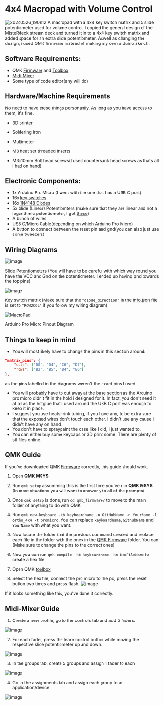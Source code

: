 # 4x4 Macropad with Volume Control
![20240526_190812](https://github.com/HSabinoR/4x4MacropadVolumeControl/assets/153095110/03e00508-714e-4bec-bbf8-cf4997fa3ee3)
A macropad with a 4x4 key switch matrix and 5 slide potentiometer used for volume control. I copied the general design of the MisteRdeck stream deck and turned it in to a 4x4 key switch matrix and added space for an extra slide potentiometer. Aswell as changing the design, i used QMK firmware instead of making my own arduino sketch.


## Software Requirements: 
- QMK [Firmware](https://msys.qmk.fm/) and [Toolbox](https://github.com/qmk/qmk_toolbox/releases/tag/beta)
- [Midi-Mixer](https://www.midi-mixer.com/)
- Some type of code editor(any will do)

## Hardware/Machine Requirements
No need to have these things personanlly. As long as you have access to them, it's fine.
- 3D printer
- Soldering iron
- Multimeter

- M3 heat set threaded inserts
- M3x10mm Bolt head screws(I used countersunk head screws as thats all i had on hand)

## Electronic Components:
- 1x Arduino Pro Micro (I went with the one that has a USB C port)
- 16x [key switches](https://www.aliexpress.com/item/1005004388563696.html?spm=a2g0o.order_list.order_list_main.35.30dc1802Wi4ATW)
- 16x [1N4148 Diodes](https://www.aliexpress.com/item/1005006094377496.html?spm=a2g0o.order_list.order_list_main.23.30dc1802Wi4ATW)
- 5x Slide (Linear) Potentiomters (make sure that they are linear and not a logarithmic potentiometer, I got [these](https://www.aliexpress.com/item/1005005032811114.html?spm=a2g0o.order_list.order_list_main.17.30dc1802Wi4ATW))
- A bunch of wires
- USB C/Micro Cable(depending on which Arduino Pro Micro)
- A button to connect between the reset pin and gnd(you can also just use some tweezers)

## Wiring Diagrams
![image](https://github.com/HSabinoR/4x4MacropadVolumeControl/assets/153095110/809dfe69-12cb-47d0-8268-27a372502751)

Slide Potentiometers (You will have to be careful with which way round you have the VCC and Gnd on the potentiometer. I ended up having gnd towards the top pins)

![image](https://github.com/HSabinoR/4x4MacropadVolumeControl/assets/153095110/de2e4b4e-a9d4-4112-870d-b75683920ab5)

Key switch matrix (Make sure that the ```"diode_direction"``` in the [info.json](QMK%20Firmware/info.json) file is set to ```"ROW2COL"``` if you follow my wiring diagram)

![MacroPad](https://github.com/HSabinoR/4x4MacropadVolumeControl/assets/153095110/c1c767a0-2804-49f3-8ffa-a9eae703166e)

Arduino Pro Micro Pinout Diagram

## Things to keep in mind
- You will most likely have to change the pins in this section around:
```json
"matrix_pins": {
    "cols": ["D0", "D4", "C6", "D7"],
    "rows": ["B2", "B5", "B4", "E6"]
},
```
as the pins labelled in the diagrams weren't the exact pins I used.
- You will probably have to cut away at the [base section](STL%20Files/Base.stl) as the Arduino pro micro didn't fit in the hold i designed for it. In fact, you don't need it at all as the hotglue that i used around the USB C port was enough to keep it in place.
- I suggest you use heatshrink tubing, if you have any, to be extra sure that the exposed wires don't touch each other. I didn't use any cause i didn't have any on hand.
- You don't have to spraypaint the case like I did, i just wanted to.
- You can either buy some keycaps or 3D print some. There are plenty of stl files online.

## QMK Guide
If you've downloaded QMK [Firmware](https://msys.qmk.fm/) correctly, this guide should work.
1.  Open **QMK MSYS**
2.  Run ```qmk setup``` assumming this is the first time you've run **QMK MSYS** (In most situations you will want to answer ```y``` to all of the prompts)
3.  Once ```qmk setup``` is done, run ```cd qmk_firmware/``` to move to the main folder of anything to do with QMK
4.  Run ```qmk new-keyboard -kb keyboardname -u GitHubName -n YourName -l ortho_4x4 -t promicro```. You can replace ```keyboardname```, ```GithubName``` and ```YourName``` with what you want.
5.  Now locate the folder that the previous command created and replace each file in the folder with the ones in the [QMK Firmware](QMK%20Firmware) folder. You can (Make sure to change the pins to the correct ones)
6.  Now you can run ```qmk compile -kb keyboardname -km HexFileName``` to create a hex file.

7.  Open QMK [toolbox](https://github.com/qmk/qmk_toolbox/releases/tag/beta)
8.  Select the hex file, connect the pro micro to the pc, press the reset button two times and press flash.
   ![image](https://github.com/HSabinoR/4x4MacropadVolumeControl/assets/153095110/2b5e64d2-9273-42da-b3da-ee4fd45d40f6)

 If it looks something like this, you've done it correctly.

## Midi-Mixer Guide
1. Create a new profile, go to the controls tab and add 5 faders.

![image](https://github.com/HSabinoR/4x4MacropadVolumeControl/assets/153095110/4b812d09-32a9-4a28-b339-890fe58a09bd)

2. For each fader, press the learn control button while moving the respective slide potentiometer up and down.

![image](https://github.com/HSabinoR/4x4MacropadVolumeControl/assets/153095110/5896ddfe-4b6f-4a4e-a2df-d42532a67b11)

3. In the groups tab, create 5 groups and assign 1 fader to each

![image](https://github.com/HSabinoR/4x4MacropadVolumeControl/assets/153095110/8b93c9b3-dbaf-4087-9bf4-98751b24e540)

4. Go to the assignments tab and assign each group to an application/device

![image](https://github.com/HSabinoR/4x4MacropadVolumeControl/assets/153095110/d4f0b983-a098-4b1a-b3af-708bef627e8b)
